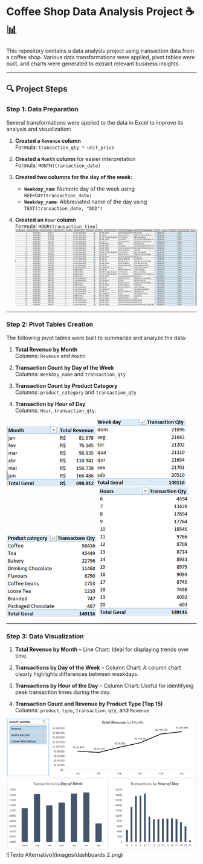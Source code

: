 # Coffee Shop Data Analysis Project ☕📊

This repository contains a data analysis project using transaction data from a coffee shop. Various data transformations were applied, pivot tables were built, and charts were generated to extract relevant business insights.

---

## 🔍 Project Steps

### Step 1: Data Preparation  
Several transformations were applied to the data in Excel to improve its analysis and visualization:

1. **Created a `Revenue` column**  
   Formula: `transaction_qty * unit_price`
   
2. **Created a `Month` column** for easier interpretation  
   Formula: `MONTH(transaction_date)`

3. **Created two columns for the day of the week:**  
   - **`Weekday_num`**: Numeric day of the week using `WEEKDAY(transaction_date)`  
   - **`Weekday_name`**: Abbreviated name of the day using `TEXT(transaction_date, "DDD")`
   
4. **Created an `Hour` column**  
   Formula: `HOUR(transaction_time)`
![Texto Alternativo](images/new_columns.png)
---

### Step 2: Pivot Tables Creation  
The following pivot tables were built to summarize and analyze the data:  

1. **Total Revenue by Month**  
   Columns: `Revenue` and `Month`  

2. **Transaction Count by Day of the Week**  
   Columns: `Weekday_name` and `transaction_qty`  

3. **Transaction Count by Product Category**  
   Columns: `product_category` and `transaction_qty`  

4. **Transaction by Hour of Day**  
   Columns: `Hour`, `transaction_qty`.
   
![Texto Alternativo](images/month_revenue.png)
![Texto Alternativo](images/weekday_qty.png)
![Texto Alternativo](images/category_qty.png)
![Texto Alternativo](images/hour_qty.png)



---

### Step 3: Data Visualization  

1. **Total Revenue by Month** – Line Chart: Ideal for displaying trends over time.  

2. **Transactions by Day of the Week** – Column Chart: A column chart clearly highlights differences between weekdays.  

3. **Transactions by Hour of the Day** – Column Chart: Useful for identifying peak transaction times during the day.

4. **Transaction Count and Revenue by Product Type (Top 15)**  
   Columns: `product_type`, `transaction_qty`, and `Revenue`

![Texto Alternativo](images/dasboards.png)
![Texto Alternativo](images/dashboards 2.png)

